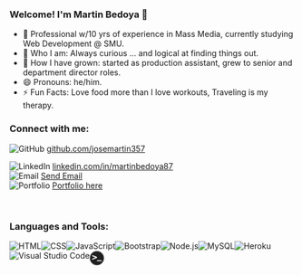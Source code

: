 ### Welcome! I'm Martin Bedoya 👋


- 🔭  Professional w/10 yrs of experience in Mass Media, currently studying Web Development @ SMU.
- 👀  Who I am: Always curious ... and logical at finding things out.
- 🌱  How I have grown: started as production assistant, grew to senior and department director roles.
- 😄  Pronouns: he/him.
- ⚡   Fun Facts: Love food more than I love workouts, Traveling is my therapy.

### Connect with me:

<img alt="GitHub" src="https://img.icons8.com/ios-filled/26/000000/github.png"/> <a href="https://github.com/josemartin357"> github.com/josemartin357</a>
<br>

<img alt="LinkedIn" src="https://img.icons8.com/external-justicon-flat-justicon/26/000000/external-linkedin-social-media-justicon-flat-justicon.png"/> <a href="https://www.linkedin.com/in/martinbedoya87"> linkedin.com/in/martinbedoya87</a>
<br>
<img alt="Email" src="https://img.icons8.com/fluency/26/000000/email.png"/> <a href = "mailto: martin.bedoya2021@gmail.com">Send Email</a>
<br>
<img alt="Portfolio" src="https://img.icons8.com/external-kiranshastry-lineal-color-kiranshastry/26/000000/external-portfolio-advertising-kiranshastry-lineal-color-kiranshastry.png"/> <a href="https://josemartin357.github.io/martin-bedoya-portfolio/"> Portfolio here</a>

<br>

### Languages and Tools:

<img align="left" alt="HTML" src="https://img.icons8.com/color/26/000000/html.png"/>
<img align="left" alt="CSS" src="https://img.icons8.com/color/26/000000/css3.png"/>
<img align="left" alt="JavaScript" src="https://img.icons8.com/color/26/000000/javascript--v1.png"/>
<img align="left" alt="Bootstrap" src="https://img.icons8.com/color/26/000000/bootstrap.png"/>
<img align="left" alt="Node.js" src="https://img.icons8.com/color/26/000000/nodejs.png"/>
<img align="left" alt="MySQL" src="https://img.icons8.com/color/26/000000/mysql-logo.png"/>
<img align="left" alt="Heroku" src="https://img.icons8.com/color/26/000000/heroku.png"/>
<img align="left" alt="Visual Studio Code" src="https://img.icons8.com/color/26/000000/visual-studio-code-2019.png"/>
<img align="left" alt="Terminal" width="26px" src="https://raw.githubusercontent.com/github/explore/80688e429a7d4ef2fca1e82350fe8e3517d3494d/topics/terminal/terminal.png" />



